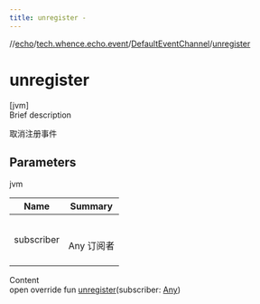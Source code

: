 ```yaml
---
title: unregister -
---
```

//[echo](../../index.md)/[tech.whence.echo.event](../index.md)/[DefaultEventChannel](index.md)/[unregister](unregister.md)



# unregister  
[jvm]  
Brief description  


取消注册事件



## Parameters  
  
jvm  
  
|  Name|  Summary| 
|---|---|
| subscriber| <br><br>Any 订阅者<br><br>
  
  
Content  
open override fun [unregister](unregister.md)(subscriber: [Any](https://kotlinlang.org/api/latest/jvm/stdlib/kotlin/-any/index.html))  



